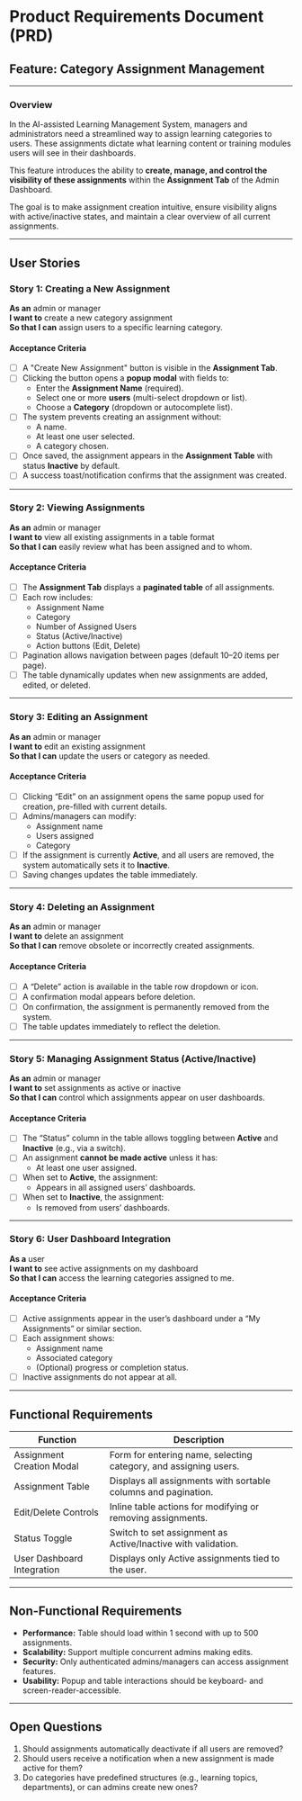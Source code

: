 # Product Requirements Document (PRD)
## Feature: Category Assignment Management

---

### Overview

In the AI-assisted Learning Management System, managers and administrators need a streamlined way to assign learning categories to users. These assignments dictate what learning content or training modules users will see in their dashboards.  

This feature introduces the ability to **create, manage, and control the visibility of these assignments** within the **Assignment Tab** of the Admin Dashboard.

The goal is to make assignment creation intuitive, ensure visibility aligns with active/inactive states, and maintain a clear overview of all current assignments.

---

## User Stories

### Story 1: Creating a New Assignment
**As an** admin or manager  
**I want to** create a new category assignment  
**So that I can** assign users to a specific learning category.

#### Acceptance Criteria
- [ ] A "Create New Assignment" button is visible in the **Assignment Tab**.  
- [ ] Clicking the button opens a **popup modal** with fields to:
  - Enter the **Assignment Name** (required).
  - Select one or more **users** (multi-select dropdown or list).
  - Choose a **Category** (dropdown or autocomplete list).  
- [ ] The system prevents creating an assignment without:
  - A name.
  - At least one user selected.
  - A category chosen.
- [ ] Once saved, the assignment appears in the **Assignment Table** with status **Inactive** by default.  
- [ ] A success toast/notification confirms that the assignment was created.  

---

### Story 2: Viewing Assignments
**As an** admin or manager  
**I want to** view all existing assignments in a table format  
**So that I can** easily review what has been assigned and to whom.

#### Acceptance Criteria
- [ ] The **Assignment Tab** displays a **paginated table** of all assignments.  
- [ ] Each row includes:
  - Assignment Name  
  - Category  
  - Number of Assigned Users  
  - Status (Active/Inactive)  
  - Action buttons (Edit, Delete)  
- [ ] Pagination allows navigation between pages (default 10–20 items per page).  
- [ ] The table dynamically updates when new assignments are added, edited, or deleted.  

---

### Story 3: Editing an Assignment
**As an** admin or manager  
**I want to** edit an existing assignment  
**So that I can** update the users or category as needed.

#### Acceptance Criteria
- [ ] Clicking “Edit” on an assignment opens the same popup used for creation, pre-filled with current details.  
- [ ] Admins/managers can modify:
  - Assignment name  
  - Users assigned  
  - Category  
- [ ] If the assignment is currently **Active**, and all users are removed, the system automatically sets it to **Inactive**.  
- [ ] Saving changes updates the table immediately.  

---

### Story 4: Deleting an Assignment
**As an** admin or manager  
**I want to** delete an assignment  
**So that I can** remove obsolete or incorrectly created assignments.

#### Acceptance Criteria
- [ ] A “Delete” action is available in the table row dropdown or icon.  
- [ ] A confirmation modal appears before deletion.  
- [ ] On confirmation, the assignment is permanently removed from the system.  
- [ ] The table updates immediately to reflect the deletion.  

---

### Story 5: Managing Assignment Status (Active/Inactive)
**As an** admin or manager  
**I want to** set assignments as active or inactive  
**So that I can** control which assignments appear on user dashboards.

#### Acceptance Criteria
- [ ] The “Status” column in the table allows toggling between **Active** and **Inactive** (e.g., via a switch).  
- [ ] An assignment **cannot be made active** unless it has:
  - At least one user assigned.  
- [ ] When set to **Active**, the assignment:
  - Appears in all assigned users’ dashboards.  
- [ ] When set to **Inactive**, the assignment:
  - Is removed from users’ dashboards.  

---

### Story 6: User Dashboard Integration
**As a** user  
**I want to** see active assignments on my dashboard  
**So that I can** access the learning categories assigned to me.

#### Acceptance Criteria
- [ ] Active assignments appear in the user’s dashboard under a “My Assignments” or similar section.  
- [ ] Each assignment shows:
  - Assignment name  
  - Associated category  
  - (Optional) progress or completion status.  
- [ ] Inactive assignments do not appear at all.  

---

## Functional Requirements

| Function | Description |
|-----------|--------------|
| Assignment Creation Modal | Form for entering name, selecting category, and assigning users. |
| Assignment Table | Displays all assignments with sortable columns and pagination. |
| Edit/Delete Controls | Inline table actions for modifying or removing assignments. |
| Status Toggle | Switch to set assignment as Active/Inactive with validation. |
| User Dashboard Integration | Displays only Active assignments tied to the user. |

---

## Non-Functional Requirements

- **Performance:** Table should load within 1 second with up to 500 assignments.  
- **Scalability:** Support multiple concurrent admins making edits.  
- **Security:** Only authenticated admins/managers can access assignment features.  
- **Usability:** Popup and table interactions should be keyboard- and screen-reader-accessible.  

---

## Open Questions

1. Should assignments automatically deactivate if all users are removed?  
2. Should users receive a notification when a new assignment is made active for them?  
3. Do categories have predefined structures (e.g., learning topics, departments), or can admins create new ones?  
